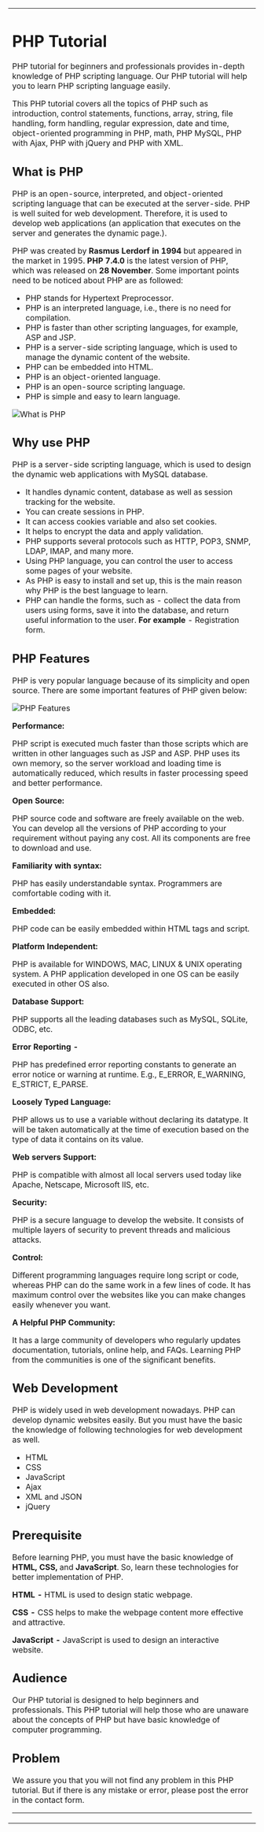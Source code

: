 
<table>
<tbody><tr><td>
<h1 class="h1">PHP Tutorial</h1>
<p>PHP tutorial for beginners and professionals provides in-depth knowledge of PHP scripting language. Our PHP tutorial will help you to learn PHP scripting language easily.</p>
<p>This PHP tutorial covers all the topics of PHP such as introduction, control statements, functions, array, string, file handling, form handling, regular expression, date and time, object-oriented programming in PHP, math, PHP MySQL, PHP with Ajax, PHP with jQuery and PHP with XML.</p>
<h2 class="h2">What is PHP</h2>
<p>PHP is an open-source, interpreted, and object-oriented scripting language that can be executed at the server-side. PHP is well suited for web development. Therefore, it is used to develop web applications (an application that executes on the server and generates the dynamic page.).</p>
<p>PHP was created by <strong>Rasmus Lerdorf in 1994</strong> but appeared in the market in 1995. <strong>PHP 7.4.0</strong> is the latest version of PHP, which was released on <strong>28 November</strong>. Some important points need to be noticed about PHP are as followed:
     
<ul class="points">
<li>PHP stands for Hypertext Preprocessor.</li>
<li>PHP is an interpreted language, i.e., there is no need for compilation.</li>
<li>PHP is faster than other scripting languages, for example, ASP and JSP.</li>
<li>PHP is a server-side scripting language, which is used to manage the dynamic content of the website.</li>
<li>PHP can be embedded into HTML.</li>
<li>PHP is an object-oriented language.</li>
<li>PHP is an open-source scripting language.</li>
<li>PHP is simple and easy to learn language.</li>
</ul>
<img src="https://static.javatpoint.com/phppages/images/what-is-php.png" alt="What is PHP">
<h2 class="h2">Why use PHP</h2>
<p>PHP is a server-side scripting language, which is used to design the dynamic web applications with MySQL database. </p>
<ul class="points">
<li>It handles dynamic content, database as well as session tracking for the website.</li>
<li>You can create sessions in PHP.</li>
<li>It can access cookies variable and also set cookies. </li>
<li>It helps to encrypt the data and apply validation. </li>
<li>PHP supports several protocols such as HTTP, POP3, SNMP, LDAP, IMAP, and many more. </li>
<li>Using PHP language, you can control the user to access some pages of your website.</li>
<li>As PHP is easy to install and set up, this is the main reason why PHP is the best language to learn.</li>
<li>PHP can handle the forms, such as - collect the data from users using forms, save it into the database, and return useful information to the user. <strong>For example</strong> - Registration form.</li>
</ul>
<h2 class="h2">PHP Features</h2>
<p>PHP is very popular language because of its simplicity and open source. There are some important features of PHP given below:</p>
<img src="https://static.javatpoint.com/phppages/images/php-features.png" alt="PHP Features">
<p class="pq"><strong>Performance:</strong></p>
<p>PHP script is executed much faster than those scripts which are written in other languages such as JSP and ASP. PHP uses its own memory, so the server workload and loading time is automatically reduced, which results in faster processing speed and better performance.</p>
<p class="pq"><strong>Open Source:</strong></p>
<p>PHP source code and software are freely available on the web. You can develop all the versions of PHP according to your requirement without paying any cost. All its components are free to download and use.</p>
<p class="pq"><strong>Familiarity with syntax:</strong></p>
<p>PHP has easily understandable syntax. Programmers are comfortable coding with it.</p>
<p class="pq"><strong>Embedded:</strong></p>
<p>PHP code can be easily embedded within HTML tags and script.</p>
<p class="pq"><strong>Platform Independent:</strong></p>
<p>PHP is available for WINDOWS, MAC, LINUX &amp; UNIX operating system. A PHP application developed in one OS can be easily executed in other OS also.</p>
<p class="pq"><strong>Database Support:</strong>

<p>PHP supports all the leading databases such as MySQL, SQLite, ODBC, etc.</p>
<p class="pq"><strong>Error Reporting -</strong></p>
<p>PHP has predefined error reporting constants to generate an error notice or warning at runtime. E.g., E_ERROR, E_WARNING, E_STRICT, E_PARSE.</p>
     
<p class="pq"><strong>Loosely Typed Language:</strong></p>
<p>PHP allows us to use a variable without declaring its datatype. It will be taken automatically at the time of execution based on the type of data it contains on its value.</p>
<p class="pq"><strong>Web servers Support:</strong></p>
<p>PHP is compatible with almost all local servers used today like Apache, Netscape, Microsoft IIS, etc.</p>
<p class="pq"><strong>Security:</strong></p>
<p>PHP is a secure language to develop the website. It consists of multiple layers of security to prevent threads and malicious attacks.</p>
<p class="pq"><strong>Control:</strong></p>
<p>Different programming languages require long script or code, whereas PHP can do the same work in a few lines of code. It has maximum control over the websites like you can make changes easily whenever you want.</p>
<p class="pq"><strong>A Helpful PHP Community:</strong></p>
     
<p>It has a large community of developers who regularly updates documentation, tutorials, online help, and FAQs. Learning PHP from the communities is one of the significant benefits.</p>
<h2 class="h2">Web Development</h2>
<p>PHP is widely used in web development nowadays. PHP can develop dynamic websites easily. But you must have the basic the knowledge of following technologies for web development as well.</p>
<ul class="points">
<li>HTML</li>
<li>CSS</li>
<li>JavaScript</li>
<li>Ajax</li>
<li>XML and JSON</li>
<li>jQuery</li>
</ul>
<h2 class="h2">Prerequisite</h2>
<p>Before learning PHP, you must have the basic knowledge of <strong>HTML, CSS,</strong> and <strong>JavaScript</strong>. So, learn these technologies for better implementation of PHP.</p>
<p><strong>HTML -</strong> HTML is used to design static webpage.
</p><p><strong>CSS -</strong> CSS helps to make the webpage content more effective and attractive.</p>
<p><strong>JavaScript -</strong> JavaScript is used to design an interactive website.</p>
<h2 class="h2">Audience</h2>
<p>Our PHP tutorial is designed to help beginners and professionals. This PHP tutorial will help those who are unaware about the concepts of PHP but have basic knowledge of computer programming.</p>
<h2 class="h2">Problem</h2>
<p>We assure you that you will not find any problem in this PHP tutorial. But if there is any mistake or error, please post the error in the contact form.</p>
<hr>
